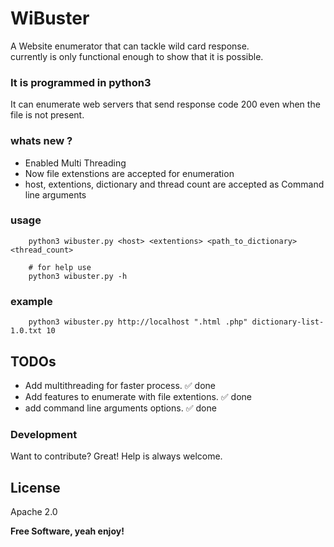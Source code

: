 # WiBuster
A Website enumerator that can tackle wild card response. \
currently is only functional enough to show that it is possible. 


### It is programmed in python3
It can enumerate web servers that send response code 200 even when the file is not present.

### whats new ?
 - Enabled Multi Threading
 - Now file extenstions are accepted for enumeration
 - host, extentions, dictionary and thread count are accepted as Command line arguments

### usage
```shell
    python3 wibuster.py <host> <extentions> <path_to_dictionary> <thread_count>
    
    # for help use
    python3 wibuster.py -h
```
### example
```shell
    python3 wibuster.py http://localhost ".html .php" dictionary-list-1.0.txt 10
```
## TODOs
 - Add multithreading for faster process. ✅ done
 - Add features to enumerate with file extentions. ✅ done
 - add command line arguments options. ✅ done

### Development

Want to contribute? Great!
Help is always welcome.

License
----

Apache 2.0


**Free Software, yeah enjoy!**
